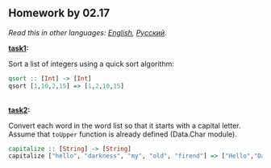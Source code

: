 ## Homework by 02.17

*Read this in other languages: [English](README.md), [Русский](README.ru.md).*

<b>[task1](./task1.hs):</b><br>

Sort a list of integers using a quick sort algorithm:

```haskell
qsort :: [Int] -> [Int]
qsort [1,10,2,15] => [1,2,10,15]
```

<br><b>[task2](./task2.hs):</b><br>

Convert each word in the word list so that it starts with a capital letter. Assume that `toUpper` function
is already defined (Data.Char module).

```haskell
capitalize :: [String] -> [String]
capitalize ["hello", "darkness", "my", "old", "firend"] => ["Hello","Darkness","My","Old","Firend"]
```
